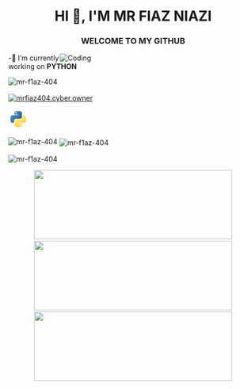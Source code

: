 <h1 align="center">HI 👋, I'M MR FIAZ NIAZI</h1>
<h3 align="center">WELCOME TO MY GITHUB</h3>
<img align="right" alt="Coding" width="400" src="https://media.tenor.com/rePDfDWO3XoAAAAd/hacking.gif">

-🔭 I’m currently working on **PYTHON**

<p align="left"> <img src="https://komarev.com/ghpvc/?username=mr-f1az-404&label=Profile%20views&color=0e75b6&style=flat" alt="mr-f1az-404" /> </p>
<a href="https://fb.com/mrfiaz404.cyber.owner" target="blank"><img align="center" src="https://raw.githubusercontent.com/rahuldkjain/github-profile-readme-generator/master/src/images/icons/Social/facebook.svg" alt="mrfiaz404.cyber.owner" height="30" width="40" /></a>
</p>


<p align="left"> <a href="https://www.python.org" target="_blank" rel="noreferrer"> <img src="https://raw.githubusercontent.com/devicons/devicon/master/icons/python/python-original.svg" alt="python" width="40" height="40"/> </a> </p>

<p><img align="left" src="https://github-readme-stats.vercel.app/api/top-langs?username=mr-f1az-404&show_icons=true&locale=en&layout=compact" alt="mr-f1az-404" /></p>

<p>&nbsp;<img align="center" src="https://github-readme-stats.vercel.app/api?username=mr-f1az-404&show_icons=true&locale=en" alt="mr-f1az-404" /></p>

<p><img align="center" src="https://github-readme-streak-stats.herokuapp.com/?user=mr-f1az-404&" alt="mr-f1az-404" /></p>

<p align="center">
<a href="https://github.com/MR-F1AZ-404/Random"><img width="400" height="140" src="https://github-readme-stats.vercel.app/api/pin/?username=MR-F1AZ-404&repo=Random&theme=chartreuse-blank"></a>
<a href="https://github.com/MR-F1AZ-404/apk"><img width="400" height="140" src="https://github-readme-stats.vercel.app/api/pin/?username=MR-F1AZ-404&repo=apk&theme=chartreuse-blank"></a>
<a href="https://github.com/MR-F1AZ-404/Mail"><img width="400" 
height="140" src="https://github-readme-stats.vercel.app/api/pin/?username=MR-F1AZ-404&repo=Mail&theme=chartreuse-blank"></a>
<a 

